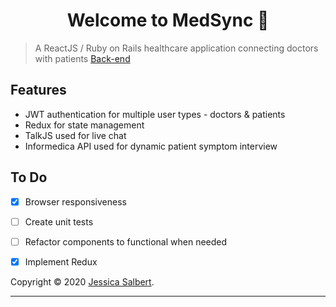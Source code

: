 <h1 align="center">Welcome to MedSync 👋</h1>

> A ReactJS / Ruby on Rails healthcare application connecting doctors with patients
> [Back-end](https://github.com/jessicasalbert/medsync-front)

## Features
- JWT authentication for multiple user types - doctors & patients
- Redux for state management
- TalkJS used for live chat
- Informedica API used for dynamic patient symptom interview


## To Do
- [x] Browser responsiveness
- [ ] Create unit tests
- [ ] Refactor components to functional when needed
- [X] Implement Redux


Copyright © 2020 [Jessica Salbert](https://github.com/jessicasalbert).<br />

***

